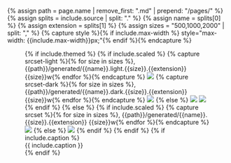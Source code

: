 {% assign path = page.name | remove_first: ".md" | prepend: "/pages/" %}
{% assign splits = include.source | split: "." %}
{% assign name = splits[0] %}
{% assign extension = splits[1] %}
{% assign sizes = "500,1000,2000" | split: "," %}
{% capture style %}{% if include.max-width %} style="max-width: {{include.max-width}}px;"{% endif %}{% endcapture %}
<figure markdown="block"{% unless include.full-width-on-print %} class="limited-width-on-print"{% endunless %}>
{% if include.themed %}
    {% if include.scaled %}
        {% capture srcset-light %}{% for size in sizes %}, {{path}}/generated/{{name}}.light.{{size}}.{{extension}} {{size}}w{% endfor %}{% endcapture %}
<img srcset="{{ srcset-light | remove_first: ', ' }}" src="{{path}}/generated/{{name}}.light.{{sizes[2]}}.{{extension}}" class="light-theme-only"{{style}} />
        {% capture srcset-dark %}{% for size in sizes %}, {{path}}/generated/{{name}}.dark.{{size}}.{{extension}} {{size}}w{% endfor %}{% endcapture %}
<img srcset="{{ srcset-dark | remove_first: ', ' }}" src="{{path}}/generated/{{name}}.dark.{{sizes[2]}}.{{extension}}" class="dark-theme-only"{{style}} />
    {% else %}
<img src="{{path}}/images/{{name}}.light.{{extension}}" class="light-theme-only"{{style}} />
<img src="{{path}}/images/{{name}}.dark.{{extension}}" class="dark-theme-only"{{style}} />
    {% endif %}
{% else %}
    {% if include.scaled %}
        {% capture srcset %}{% for size in sizes %}, {{path}}/generated/{{name}}.{{size}}.{{extension}} {{size}}w{% endfor %}{% endcapture %}
<img srcset="{{ srcset | remove_first: ', ' }}" src="{{path}}/generated/{{name}}.{{sizes[2]}}.{{extension}}"{{style}} />
    {% else %}
<img src="{{path}}/images/{{ include.source }}"{{style}} />
    {% endif %}
{% endif %}
{% if include.caption %}
<figcaption markdown="span">{{ include.caption }}</figcaption>
{% endif %}
</figure>
